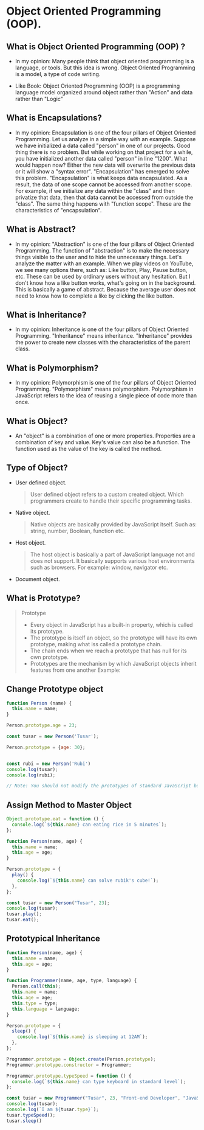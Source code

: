 # Object Oriented Programming (OOP).

## What is Object Oriented Programming (OOP) ?
- In my opinion: Many people think that object oriented programming is a language, or tools. But this idea is wrong. Object Oriented Programming is a model, a type of code writing.

- Like Book: Object Oriented Programming (OOP) is a programming language model organized around object rather than "Action" and data rather than "Logic"

## What is Encapsulations?
- In my opinion: Encapsulation is one of the four pillars of Object Oriented Programming. Let us analyze in a simple way with an example. Suppose we have initialized a data called "person" in one of our projects. Good thing there is no problem. But while working on that project for a while, you have initialized another data called "person" in line "1200". What would happen now? Either the new data will overwrite the previous data or it will show a "syntax error". "Encapsulation" has emerged to solve this problem. "Encapsulation" is what keeps data encapsulated. As a result, the data of one scope cannot be accessed from another scope. For example, if we initialize any data within the "class" and then privatize that data, then that data cannot be accessed from outside the "class". The same thing happens with "function scope". These are the characteristics of "encapsulation".

## What is Abstract?
- In my opinion: "Abstraction" is one of the four pillars of Object Oriented Programming. The function of "abstraction" is to make the necessary things visible to the user and to hide the unnecessary things. Let's analyze the matter with an example. When we play videos on YouTube, we see many options there, such as: Like button, Play, Pause button, etc. These can be used by ordinary users without any hesitation. But I don't know how a like button works, what's going on in the background. This is basically a game of abstract. Because the average user does not need to know how to complete a like by clicking the like button.

## What is Inheritance?
- In my opinion: Inheritance is one of the four pillars of Object Oriented Programming. "Inheritance" means inheritance. "Inheritance" provides the power to create new classes with the characteristics of the parent class.

## What is Polymorphism?
- In my opinion: Polymorphism is one of the four pillars of Object Oriented Programming. "Polymorphism" means polymorphism. Polymorphism in JavaScript refers to the idea of reusing a single piece of code more than once.

## What is Object?
- An "object" is a combination of one or more properties. Properties are a combination of key and value. Key's value can also be a function. The function used as the value of the key is called the method.

## Type of Object?
- User defined object.
  > User defined object refers to a custom created object. Which programmers create to handle their specific programming tasks.

- Native object.
  > Native objects are basically provided by JavaScript itself. Such as: string, number, Boolean, function etc.

- Host object.
  > The host object is basically a part of JavaScript language not and does not support. It basically supports various host environments such as browsers. For example: window, navigator etc.

- Document object.

## What is Prototype?
> Prototype
> - Every object in JavaScript has a built-in property, which is called its prototype.
> - The prototype is itself an object, so the prototype will have its own prototype, making what iss called a prototype chain.
> - The chain ends when we reach a prototype that has null for its own prototype.
> - Prototypes are the mechanism by which JavaScript objects inherit features from one another
> Example: 

## Change Prototype object

``` JavaScript
function Person (name) {
  this.name = name;
}

Person.prototype.age = 23;

const tusar = new Person('Tusar');

Person.prototype = {age: 30};


const rubi = new Person('Rubi')
console.log(tusar);
console.log(rubi);

// Note: You should not modify the prototypes of standard JavaScript built-in objects like strings, arrays, etc. It is considered a bad practice.
```

## Assign Method to Master Object

``` JavaScript
Object.prototype.eat = function () {
  console.log(`${this.name} can eating rice in 5 minutes`);
};

function Person(name, age) {
  this.name = name;
  this.age = age;
}

Person.prototype = {
  play() {
    console.log(`${this.name} can solve rubik's cube!`);
  },
};

const tusar = new Person("Tusar", 23);
console.log(tusar);
tusar.play();
tusar.eat();
```

## Prototypical Inheritance

``` JavaScript
function Person(name, age) {
  this.name = name;
  this.age = age;
}

function Programmer(name, age, type, language) {
  Person.call(this);
  this.name = name;
  this.age = age;
  this.type = type;
  this.language = language;
}

Person.prototype = {
  sleep() {
    console.log(`${this.name} is sleeping at 12AM`);
  },
};

Programmer.prototype = Object.create(Person.prototype);
Programmer.prototype.constructor = Programmer;

Programmer.prototype.typeSpeed = function () {
  console.log(`${this.name} can type keyboard in standard level`);
};

const tusar = new Programmer("Tusar", 23, "Front-end Developer", "JavaScript");
console.log(tusar);
console.log(`I am ${tusar.type}`);
tusar.typeSpeed();
tusar.sleep()
```